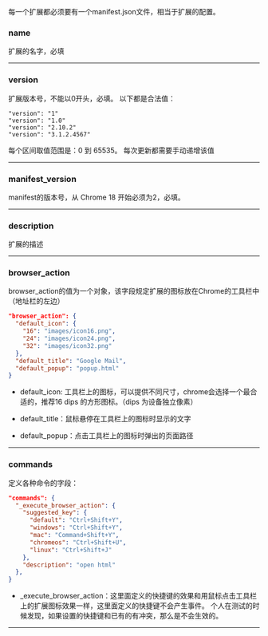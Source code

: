 每一个扩展都必须要有一个manifest.json文件，相当于扩展的配置。


### name
扩展的名字，必填

---
### version
扩展版本号，不能以0开头，必填。
以下都是合法值：
```
"version": "1"
"version": "1.0"
"version": "2.10.2"
"version": "3.1.2.4567"
```

每个区间取值范围是：0 到 65535。
每次更新都需要手动递增该值

---

### manifest_version
manifest的版本号，从 Chrome 18 开始必须为2，必填。

---

### description
扩展的描述

---

### browser_action
browser_action的值为一个对象，该字段规定扩展的图标放在Chrome的工具栏中（地址栏的左边）

```JSON
"browser_action": {
  "default_icon": {
    "16": "images/icon16.png",
    "24": "images/icon24.png",
    "32": "images/icon32.png"   
  },
  "default_title": "Google Mail",
  "default_popup": "popup.html"
}
```

- default_icon: 工具栏上的图标，可以提供不同尺寸，chrome会选择一个最合适的，推荐16 dips 的方形图标。（dips 为设备独立像素）

- default_title：鼠标悬停在工具栏上的图标时显示的文字
- default_popup：点击工具栏上的图标时弹出的页面路径

---

### commands
定义各种命令的字段：

```json
"commands": {
  "_execute_browser_action": {
    "suggested_key": {
      "default": "Ctrl+Shift+Y",
      "windows": "Ctrl+Shift+Y",
      "mac": "Command+Shift+Y",
      "chromeos": "Ctrl+Shift+U",
      "linux": "Ctrl+Shift+J"
    },
    "description": "open html"
  },
}
```

- _execute_browser_action：这里面定义的快捷键的效果和用鼠标点击工具栏上的扩展图标效果一样，这里面定义的快捷键不会产生事件。
个人在测试的时候发现，如果设置的快捷键和已有的有冲突，那么是不会生效的。

---






